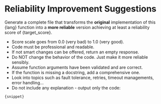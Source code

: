 # Reliability Improvement Suggestions

Generate a complete file that transforms the **original** implementation of this {lang} function into a **more reliable** version achieving at least a reliability score of {target_score}. 

* Score scale goes from 0.0 (very bad) to 1.0 (very good).
* Code must be professional and readable.
* If not smart changes can be offered, return an empty response.
* Do NOT change the behavior of the code. Just make it more reliable sensibly.
* Assume function arguments have been validated and are correct.
* If the function is missing a docstring, add a comprehensive one.
* Look into topics such as fault tolerance, retries, timeout managements, error handling...
* Do not include any explanation - output only the code:

```{lang}
{snippet}
```

